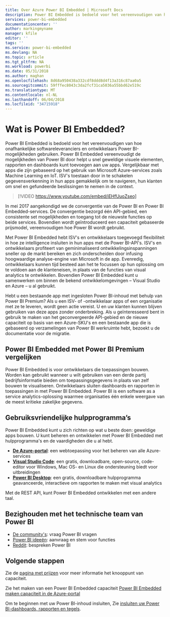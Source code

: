 ```yaml
---
title: Over Azure Power BI Embedded | Microsoft Docs
description: Power BI Embedded is bedoeld voor het vereenvoudigen van hoe onafhankelijke softwareleveranciers en ontwikkelaars gebruiken Power BI-mogelijkheden om hen snel geweldige visuele elementen, rapporten en dashboards in hun apps toevoegen.
services: power-bi-embedded
documentationcenter: ''
author: markingmyname
manager: kfile
editor: ''
tags: ''
ms.service: power-bi-embedded
ms.devlang: NA
ms.topic: article
ms.tgt_pltfrm: NA
ms.workload: powerbi
ms.date: 05/31/2018
ms.author: maghan
ms.openlocfilehash: 8d68a950438a332cdf8ddd8d4f13a316c87aa0a5
ms.sourcegitcommit: 59fffec8043c3da2fcf31ca5036a55bbd62e519c
ms.translationtype: MT
ms.contentlocale: nl-NL
ms.lasthandoff: 06/04/2018
ms.locfileid: "34715918"
---
```

# <a name="what-is-power-bi-embedded"></a>Wat is Power BI Embedded?

Power BI Embedded is bedoeld voor het vereenvoudigen van hoe onafhankelijke softwareleveranciers en ontwikkelaars Power BI-mogelijkheden gebruiken. Power BI Embedded vereenvoudigt de mogelijkheden van Power BI door helpt u snel geweldige visuele elementen, rapporten en dashboards kunt toevoegen aan uw apps. Vergelijkbaar met apps die zijn gebaseerd op het gebruik van Microsoft Azure-services zoals Machine Learning en IoT. ISV's toestaan door in te schakelen gegevensverkenning in hun apps gemakkelijk om te navigeren, hun klanten om snel en gefundeerde beslissingen te nemen in de context.

> [!VIDEO https://www.youtube.com/embed/iEHfUuoZseo]

In mei 2017 aangekondigd we de convergentie van de Power BI en Power BI Embedded-services. De convergentie bezorgd één API-gebied, een consistente set mogelijkheden en toegang tot de nieuwste functies op beide services. Bovendien wordt geïntroduceerd een capaciteit gebaseerde prijsmodel, vereenvoudigen hoe Power BI wordt gebruikt.

Met Power BI Embedded hebt ISV's en ontwikkelaars toegevoegd flexibiliteit in hoe ze intelligence insluiten in hun apps met de Power BI-API's. ISV's en ontwikkelaars profiteert van geminimaliseerd ontwikkelingsinspanningen sneller op de markt bereiken en zich onderscheiden door infusing hoogwaardige analyse-engine van Microsoft in de app. Evenredig, ontwikkelaars kunnen tijd besteed aan het te focussen op hun oplossing om te voldoen aan de klanteneisen, in plaats van de functies van visual analytics te ontwikkelen. Bovendien Power BI Embedded kunt u samenwerken om binnen de bekend ontwikkelomgevingen – Visual Studio en Azure – u al gebruikt.

Hebt u een bestaande app met ingesloten Power BI-inhoud met behulp van Power BI Premium? Als u een ISV- of -ontwikkelaar apps of een organisatie met ze te leveren, wordt geen actie vereist. U en uw klanten kunnen blijven gebruiken van deze apps zonder onderbreking. Als u geïnteresseerd bent in gebruik te maken van het geconvergeerde API-gebied en de nieuwe capaciteit op basis van een Azure-SKU's en een bestaande app die is gebaseerd op verzamelingen van Power BI werkruimte hebt, bezoekt u de documentatie voor de migratie.

## <a name="comparing-power-bi-embedded-with-power-bi-premium"></a>Power BI Embedded met Power BI Premium vergelijken

Power BI Embedded is voor ontwikkelaars die toepassingen bouwen. Worden kan gebruikt wanneer u wilt gebruiken van een derde partij bedrijfsinformatie bieden om toepassingsgegevens in plaats van zelf bouwen te visualiseren. Ontwikkelaars sluiten dashboards en rapporten in toepassingen in met Power BI Embedded. Power BI is een software as a service analytics-oplossing waarmee organisaties één enkele weergave van de meest kritieke zakelijke gegevens.

## <a name="easy-to-use-tools"></a>Gebruiksvriendelijke hulpprogramma’s

Power BI Embedded kunt u zich richten op wat u beste doen: geweldige apps bouwen. U kunt beheren en ontwikkelen met Power BI Embedded met hulpprogramma's en de vaardigheden die u al hebt.

* [**De Azure-portal**](https://portal.azure.com/): een webtoepassing voor het beheren van alle Azure-services
* [**Visual Studio Code**](https://code.visualstudio.com/docs): een gratis, downloadbare, open-source, code-editor voor Windows, Mac OS- en Linux die ondersteuning biedt voor uitbreidingen
* [**Power BI Desktop**](https://powerbi.microsoft.com/desktop/): een gratis, downloadbare hulpprogramma geavanceerde, interactieve om rapporten te maken met visual analytics

Met de REST API, kunt Power BI Embedded ontwikkelen met een andere taal.

## <a name="engage-with-the-power-bi-engineering-team"></a>Bezighouden met het technische team van Power BI

* [De community's](https://community.powerbi.com/): vraag Power BI vragen
* [Power BI ideeën](https://ideas.powerbi.com): aanvraag en stem voor functies
* [Reddit](https://www.reddit.com/r/PowerBI/): bespreken Power BI

## <a name="next-steps"></a>Volgende stappen

Zie de [pagina met prijzen](https://azure.microsoft.com/pricing/details/power-bi-embedded/) voor meer informatie het knooppunt van capaciteit.

Zie het maken van een Power BI Embedded capaciteit [Power BI Embedded maken capaciteit in de Azure-portal](create-capacity.md)

Om te beginnen met uw Power BI-inhoud insluiten, Zie [insluiten uw Power BI-dashboards, rapporten en tegels](https://powerbi.microsoft.com/documentation/powerbi-developer-embedding-content/).
